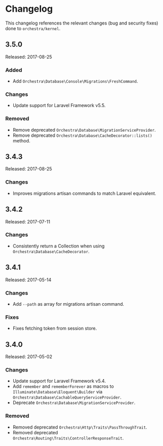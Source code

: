 # Changelog

This changelog references the relevant changes (bug and security fixes) done to `orchestra/kernel`.

## 3.5.0

Released: 2017-08-25

### Added

* Add `Orchestra\Database\Console\Migrations\FreshCommand`.

### Changes

* Update support for Laravel Framework v5.5.

### Removed

* Remove deprecated `Orchestra\Database\MigrationServiceProvider`.
* Remove deprecated `Orchestra\Database\CacheDecorator::lists()` method.

## 3.4.3

Released: 2017-08-25

### Changes

* Improves migrations artisan commands to match Laravel equivalent.

## 3.4.2

Released: 2017-07-11

### Changes

* Consistently return a Collection when using `Orchestra\Database\CacheDecorator`.

## 3.4.1

Released: 2017-05-14

### Changes

* Add `--path` as array for migrations artisan command.

### Fixes

* Fixes fetching token from session store.

## 3.4.0

Released: 2017-05-02

### Changes

* Update support for Laravel Framework v5.4.
* Add `remember` and `rememberForever` as macros to `Illuminate\Database\Eloquent\Builder` via `Orchestra\Database\CachableQueryServiceProvider`.
* Deprecate `Orchestra\Database\MigrationServiceProvider`.

### Removed

* Removed deprecated `Orchestra\Http\Traits\PassThroughTrait`.
* Removed deprecated `Orchestra\Routing\Traits\ControllerResponseTrait`.
